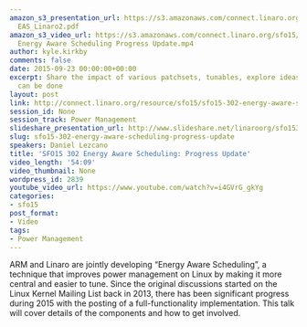 ```yaml
---
amazon_s3_presentation_url: https://s3.amazonaws.com/connect.linaro.org/sfo15/Presentations/09-23-Wednesday/SFO15-302
  EAS_Linaro2.pdf
amazon_s3_video_url: https://s3.amazonaws.com/connect.linaro.org/sfo15/Videos/09-23-Wednesday/SFO15-302
  Energy Aware Scheduling Progress Update.mp4
author: kyle.kirkby
comments: false
date: 2015-09-23 00:00:00+00:00
excerpt: Share the impact of various patchsets, tunables, explore ideas on what else
  can be done
layout: post
link: http://connect.linaro.org/resource/sfo15/sfo15-302-energy-aware-scheduling-progress-update/
session_id: None
session_track: Power Management
slideshare_presentation_url: http://www.slideshare.net/linaroorg/sfo15302-energy-aware-scheduling-progress-update
slug: sfo15-302-energy-aware-scheduling-progress-update
speakers: Daniel Lezcano
title: 'SFO15 302 Energy Aware Scheduling: Progress Update'
video_length: '54:09'
video_thumbnail: None
wordpress_id: 2839
youtube_video_url: https://www.youtube.com/watch?v=i4GVrG_gkYg
categories:
- sfo15
post_format:
- Video
tags:
- Power Management
---
```


ARM and Linaro are jointly developing “Energy Aware Scheduling”, a technique that improves power management on Linux by making it more central and easier to tune. Since the original discussions started on the Linux Kernel Mailing List back in 2013, there has been significant progress during 2015 with the posting of a full-functionality implementation. This talk will cover details of the components and how to get involved.
